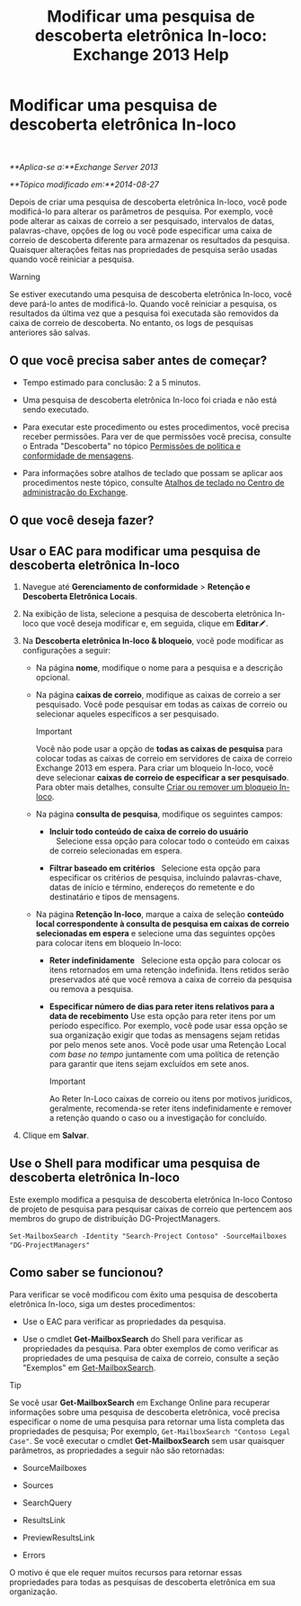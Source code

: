 ﻿---
title: 'Modificar uma pesquisa de descoberta eletrônica In-loco: Exchange 2013 Help'
TOCTitle: Modificar uma pesquisa de descoberta eletrônica In-loco
ms:assetid: 3162743c-cc12-4997-91e0-bcbfea8bcb17
ms:mtpsurl: https://technet.microsoft.com/pt-br/library/Dd335182(v=EXCHG.150)
ms:contentKeyID: 50485286
ms.date: 05/22/2018
mtps_version: v=EXCHG.150
ms.translationtype: MT
---

# Modificar uma pesquisa de descoberta eletrônica In-loco

 

_**Aplica-se a:**Exchange Server 2013_

_**Tópico modificado em:**2014-08-27_

Depois de criar uma pesquisa de descoberta eletrônica In-loco, você pode modificá-lo para alterar os parâmetros de pesquisa. Por exemplo, você pode alterar as caixas de correio a ser pesquisado, intervalos de datas, palavras-chave, opções de log ou você pode especificar uma caixa de correio de descoberta diferente para armazenar os resultados da pesquisa. Quaisquer alterações feitas nas propriedades de pesquisa serão usadas quando você reiniciar a pesquisa.


> [!WARNING]
> Se estiver executando uma pesquisa de descoberta eletrônica In-loco, você deve pará-lo antes de modificá-lo. Quando você reiniciar a pesquisa, os resultados da última vez que a pesquisa foi executada são removidos da caixa de correio de descoberta. No entanto, os logs de pesquisas anteriores são salvas.



## O que você precisa saber antes de começar?

  - Tempo estimado para conclusão: 2 a 5 minutos.

  - Uma pesquisa de descoberta eletrônica In-loco foi criada e não está sendo executado.

  - Para executar este procedimento ou estes procedimentos, você precisa receber permissões. Para ver de que permissões você precisa, consulte o Entrada "Descoberta" no tópico [Permissões de política e conformidade de mensagens](messaging-policy-and-compliance-permissions-exchange-2013-help.md).

  - Para informações sobre atalhos de teclado que possam se aplicar aos procedimentos neste tópico, consulte [Atalhos de teclado no Centro de administração do Exchange](keyboard-shortcuts-in-the-exchange-admin-center-exchange-online-protection-help.md).

## O que você deseja fazer?

## Usar o EAC para modificar uma pesquisa de descoberta eletrônica In-loco

1.  Navegue até **Gerenciamento de conformidade** \> **Retenção e Descoberta Eletrônica Locais**.

2.  Na exibição de lista, selecione a pesquisa de descoberta eletrônica In-loco que você deseja modificar e, em seguida, clique em **Editar**![Ícone de edição](images/JJ218640.6f53ccb2-1f13-4c02-bea0-30690e6ea71d(EXCHG.150).gif "Ícone de edição").

3.  Na **Descoberta eletrônica In-loco & bloqueio**, você pode modificar as configurações a seguir:
    
      - Na página **nome**, modifique o nome para a pesquisa e a descrição opcional.
    
      - Na página **caixas de correio**, modifique as caixas de correio a ser pesquisado. Você pode pesquisar em todas as caixas de correio ou selecionar aqueles específicos a ser pesquisado.
        

        > [!IMPORTANT]
        > Você não pode usar a opção de <STRONG>todas as caixas de pesquisa</STRONG> para colocar todas as caixas de correio em servidores de caixa de correio Exchange 2013 em espera. Para criar um bloqueio In-loco, você deve selecionar <STRONG>caixas de correio de especificar a ser pesquisado</STRONG>. Para obter mais detalhes, consulte <A href="create-or-remove-an-in-place-hold-exchange-2013-help.md">Criar ou remover um bloqueio In-loco</A>.

    
      - Na página **consulta de pesquisa**, modifique os seguintes campos:
        
          - **Incluir todo conteúdo de caixa de correio do usuário**    Selecione essa opção para colocar todo o conteúdo em caixas de correio selecionadas em espera.
        
          - **Filtrar baseado em critérios**   Selecione esta opção para especificar os critérios de pesquisa, incluindo palavras-chave, datas de início e término, endereços do remetente e do destinatário e tipos de mensagens.
    
      - Na página **Retenção In-loco**, marque a caixa de seleção **conteúdo local correspondente à consulta de pesquisa em caixas de correio selecionadas em espera** e selecione uma das seguintes opções para colocar itens em bloqueio In-loco:
        
          - **Reter indefinidamente**   Selecione esta opção para colocar os itens retornados em uma retenção indefinida. Itens retidos serão preservados até que você remova a caixa de correio da pesquisa ou remova a pesquisa.
        
          - **Especificar número de dias para reter itens relativos para a data de recebimento** Use esta opção para reter itens por um período específico. Por exemplo, você pode usar essa opção se sua organização exigir que todas as mensagens sejam retidas por pelo menos sete anos. Você pode usar uma Retenção Local *com base no tempo* juntamente com uma política de retenção para garantir que itens sejam excluídos em sete anos.
            

            > [!IMPORTANT]
            > Ao Reter In-Loco caixas de correio ou itens por motivos jurídicos, geralmente, recomenda-se reter itens indefinidamente e remover a retenção quando o caso ou a investigação for concluído.



4.  Clique em **Salvar**.

## Use o Shell para modificar uma pesquisa de descoberta eletrônica In-loco

Este exemplo modifica a pesquisa de descoberta eletrônica In-loco Contoso de projeto de pesquisa para pesquisar caixas de correio que pertencem aos membros do grupo de distribuição DG-ProjectManagers.

    Set-MailboxSearch -Identity "Search-Project Contoso" -SourceMailboxes "DG-ProjectManagers"

## Como saber se funcionou?

Para verificar se você modificou com êxito uma pesquisa de descoberta eletrônica In-loco, siga um destes procedimentos:

  - Use o EAC para verificar as propriedades da pesquisa.

  - Use o cmdlet **Get-MailboxSearch** do Shell para verificar as propriedades da pesquisa. Para obter exemplos de como verificar as propriedades de uma pesquisa de caixa de correio, consulte a seção "Exemplos" em [Get-MailboxSearch](https://technet.microsoft.com/pt-br/library/dd351021\(v=exchg.150\)).


> [!TIP]
> Se você usar <STRONG>Get-MailboxSearch</STRONG> em Exchange Online para recuperar informações sobre uma pesquisa de descoberta eletrônica, você precisa especificar o nome de uma pesquisa para retornar uma lista completa das propriedades de pesquisa; Por exemplo, <CODE>Get-MailboxSearch "Contoso Legal Case"</CODE>. Se você executar o cmdlet <STRONG>Get-MailboxSearch</STRONG> sem usar quaisquer parâmetros, as propriedades a seguir não são retornadas: 
> <UL>
> <LI>
> <P>SourceMailboxes</P>
> <LI>
> <P>Sources</P>
> <LI>
> <P>SearchQuery</P>
> <LI>
> <P>ResultsLink</P>
> <LI>
> <P>PreviewResultsLink</P>
> <LI>
> <P>Errors</P></LI></UL>O motivo é que ele requer muitos recursos para retornar essas propriedades para todas as pesquisas de descoberta eletrônica em sua organização.


